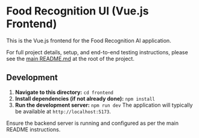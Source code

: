 # Food Recognition UI (Vue.js Frontend)

This is the Vue.js frontend for the Food Recognition AI application.

For full project details, setup, and end-to-end testing instructions, please see the [main README.md](../README.md) at the root of the project.

## Development

1. **Navigate to this directory:**
   `cd frontend`
2. **Install dependencies (if not already done):**
   `npm install`
3. **Run the development server:**
   `npm run dev`
   The application will typically be available at `http://localhost:5173`.

Ensure the backend server is running and configured as per the main README instructions.
